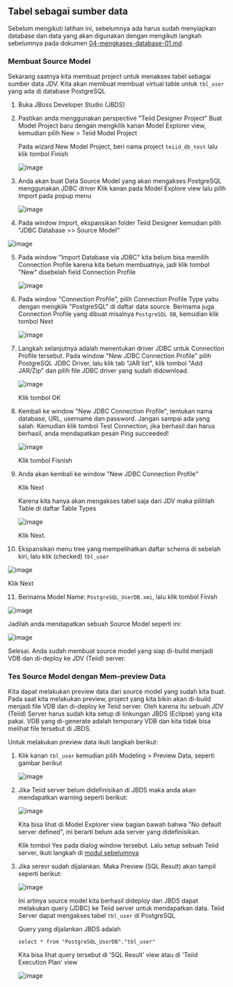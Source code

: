 ## Tabel sebagai sumber data

Sebelum mengikuti latihan ini, sebelumnya ada harus sudah menyiapkan database dan data yang akan digunakan dengan mengikuti langkah sebelumnya pada dokumen [04-mengkases-database-01.md](/04-mengkases-database-01.md).

### Membuat Source Model 

Sekarang saatnya kita membuat project untuk menakses tabel sebagai sumber data JDV. Kita akan membuat membuat virtual table untuk `tbl_user` yang ada di database PostgreSQL

1.  Buka JBoss Developer Studio (JBDS)
2.  Pastikan anda menggunakan perspective "Teiid Designer Project"
    Buat Model Project baru dengan mengkilik kanan Model Explorer view, kemudian pilih New > Teiid Model Project
    
    Pada wizard New Model Project, beri nama project `teiid_db_test` lalu klik tombol Finish
    
    ![image](https://cloud.githubusercontent.com/assets/3068071/8048950/39b1304a-0e82-11e5-845e-af07e6a653b9.png)
   
3.  Anda akan buat Data Source Model yang akan mengakses PostgreSQL menggunakan JDBC driver
    Klik kanan pada Model Explore view lalu pilih Import pada popup menu
    
    ![image](https://cloud.githubusercontent.com/assets/3068071/8049116/adabe22c-0e84-11e5-9d91-b949c3580afe.png)

4.  Pada window Import, ekspansikan folder Teiid Designer kemudian pilih "JDBC Database >> Source Model"

   ![image](https://cloud.githubusercontent.com/assets/3068071/8049142/2cfd946c-0e85-11e5-97c3-459878d2df64.png)
   
5. Pada window "Import Database via JDBC" kita belum bisa memilih Connection Profile karena kita belum membuatnya, jadi klik tombol "New" disebelah field Connection Profile
   
   ![image](https://cloud.githubusercontent.com/assets/3068071/8049164/8743507e-0e85-11e5-9871-32ee40f9e1bb.png)
   
6. Pada window "Connection Profile", pilih Connection Profile Type yaitu dengan mengklik "PostgreSQL" di daftar data source.
   Berinama juga Connection Profile yang dibuat misalnya `PostgreSQL DB`, kemudian klik tombol Next

   ![image](https://cloud.githubusercontent.com/assets/3068071/8051127/ac76b742-0ea2-11e5-8630-79a3005b54e6.png)

7. Langkah selanjutnya adalah menentukan driver JDBC untuk Connection Profile tersebut.
   Pada window "New JDBC Connection Profile" pilih PostgreSQL JDBC Driver, lalu klik tab "JAR list", klik tombol "Add JAR/Zip"
   dan pilih file JDBC driver yang sudah didownload.
   
   ![image](https://cloud.githubusercontent.com/assets/3068071/8051214/f86caf52-0ea3-11e5-9079-1c0d7cdd4ac8.png)
   
   Klik tombol OK
   
8. Kembali ke window "New JDBC Connection Profile", tentukan nama database, URL, username dan password.
   Jangan sampai ada yang salah. Kemudian klik tombol Test Connection, jika berhasil dan harus berhasil, anda mendapatkan pesan Ping succeeded!
   
   ![image](https://cloud.githubusercontent.com/assets/3068071/8051671/a4b955bc-0ea9-11e5-8c8d-5aaacaa942f7.png)
   
   Klik tombol Fisnish
   
9. Anda akan kembali ke window "New JDBC Connection Profile"
   
   Klik Next
   
   Karena kita hanya akan mengakses tabel saja dari JDV maka pilihlah Table di daftar Table Types
   
   ![image](https://cloud.githubusercontent.com/assets/3068071/8072278/0c98bc60-0f3e-11e5-8651-9ff3d0d184c4.png)
   
   Klik Next.
   
10. Ekspansikan menu tree yang mempelihatkan daftar schema di sebelah kiri, lalu klik (checked) `tbl_user`
   
   ![image](https://cloud.githubusercontent.com/assets/3068071/8051915/255c8764-0eac-11e5-8dac-55703e51b836.png)
   
   Klik Next
   
11. Berinama Model Name: `PostgreSQL_UserDB.xmi`, lalu klik tombol Finish

   ![image](https://cloud.githubusercontent.com/assets/3068071/8051952/6f7b5fbe-0eac-11e5-8b07-e84a3654732c.png)
   
   Jadilah anda mendapatkan sebuah Source Model seperti ini:
   
   ![image](https://cloud.githubusercontent.com/assets/3068071/8051972/b6c9b168-0eac-11e5-92b0-c1719c6dd94d.png)

   Selesai. Anda sudah membuat source model yang siap di-build menjadi VDB dan di-deploy ke JDV (Teiid) server.
   
   
### Tes Source Model dengan Mem-preview Data

Kita dapat melakukan preview data dari source model yang sudah kita buat. Pada saat kita melakukan preview, project yang kita bikin akan di-build menjadi file VDB dan di-deploy ke Teiid server. Oleh karena itu sebuah JDV (Teiid) Server harus sudah kita setup di linkungan JBDS (Eclipse) yang kita pakai. VDB yang di-generate adalah temporary VDB dan kita tidak bisa melihat file tersebut di JBDS.

Untuk melakukan preview data ikuti langkah berikut:

1.  Klik kanan `tbl_user` kemudian pilih Modeling > Preview Data, seperti gambar berikut

    ![image](https://cloud.githubusercontent.com/assets/3068071/8072342/d5994e0e-0f3e-11e5-9bd4-4723ec0e50b2.png)

2.  Jika Teiid server belum didefinisikan di JBDS maka anda akan mendapatkan warning seperti berikut:
    
    ![image](https://cloud.githubusercontent.com/assets/3068071/8072371/3e93d5b4-0f3f-11e5-8892-cd8e5c0e0390.png)

    Kita bisa lihat di Model Explorer view bagian bawah bahwa "No default server defined", ini berarti belum ada server yang didefinisikan.
    
    Klik tombol Yes pada dialog window tersebut. Lalu setup sebuah Teiid server, ikuti langkah di [modul sebelumnya](/03-mengakses-flat-file.md)

3.  Jika serevr sudah dijalankan. Maka Preview (SQL Result) akan tampil seperti berikut:
    
    ![image](https://cloud.githubusercontent.com/assets/3068071/8072524/464e75c8-0f41-11e5-9736-249afd988106.png)

    Ini artinya source model kita berhasil dideploy dan JBDS dapat melakukan query (JDBC) ke Teiid server untuk mendapatkan data. Teiid Server dapat mengakses tabel `tbl_user` di PostgreSQL
    
    Query yang dijalankan JBDS adalah 
    
    ```
    select * from "PostgreSQL_UserDB"."tbl_user"
    ```
    
    Kita bisa lihat query tersebut di 'SQL Result' view atau di 'Teiid Execution Plan' view
    
    ![image](https://cloud.githubusercontent.com/assets/3068071/8073021/9cbba6d0-0f49-11e5-8944-b9b83f9db010.png)
    
    
    
    
